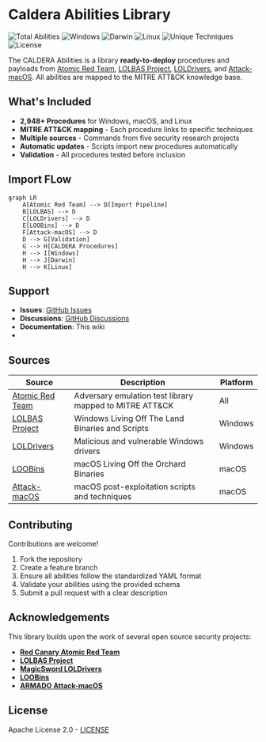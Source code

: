 # Caldera Abilities Library

![Total Abilities](https://img.shields.io/badge/Total%20Abilities-3363-blue)
![Windows](https://img.shields.io/badge/Windows-2439-lightblue)
![Darwin](https://img.shields.io/badge/Darwin-465-orange)
![Linux](https://img.shields.io/badge/Linux-459-red)
![Unique Techniques](https://img.shields.io/badge/Unique%20Techniques-311-green)
![License](https://img.shields.io/badge/License-Apache%202.0-green)

The CALDERA Abilities is a library **ready-to-deploy** procedures and payloads from [Atomic Red Team](https://github.com/redcanaryco/atomic-red-team), [LOLBAS Project](https://github.com/LOLBAS-Project/LOLBAS), [LOLDrivers](https://github.com/magicsword-io/LOLDrivers), and [Attack-macOS](https://github.com/armadoinc/attack-macOS). All abilities are mapped to the MITRE ATT&CK knowledge base.


## What's Included

- **2,948+ Procedures** for Windows, macOS, and Linux
- **MITRE ATT&CK mapping** - Each procedure links to specific techniques
- **Multiple sources** - Commands from five security research projects
- **Automatic updates** - Scripts import new procedures automatically
- **Validation** - All procedures tested before inclusion

## Import FLow

```mermaid
graph LR
    A[Atomic Red Team] --> D[Import Pipeline]
    B[LOLBAS] --> D
    C[LOLDrivers] --> D
    E[LOOBins] --> D
    F[Attack-macOS] --> D
    D --> G[Validation]
    G --> H[CALDERA Procedures]
    H --> I[Windows]
    H --> J[Darwin] 
    H --> K[Linux]
```

## Support

- **Issues**: [GitHub Issues](https://github.com/yourusername/caldera-procedures-library/issues)
- **Discussions**: [GitHub Discussions](https://github.com/yourusername/caldera-procedures-library/discussions)
- **Documentation**: This wiki 
- 
## Sources
| Source | Description | Platform |
|--------|-------------|----------|
| [Atomic Red Team](https://github.com/redcanaryco/atomic-red-team) | Adversary emulation test library mapped to MITRE ATT&CK | All |
| [LOLBAS Project](https://github.com/LOLBAS-Project/LOLBAS) | Windows Living Off The Land Binaries and Scripts | Windows |
| [LOLDrivers](https://github.com/magicsword-io/LOLDrivers) | Malicious and vulnerable Windows drivers | Windows |
| [LOOBins](https://www.loobins.io/) | macOS Living Off the Orchard Binaries | macOS |
| [Attack-macOS](https://github.com/armadoinc/attack-macOS) | macOS post-exploitation scripts and techniques | macOS |



## Contributing

Contributions are welcome!

1. Fork the repository
2. Create a feature branch
3. Ensure all abilities follow the standardized YAML format
4. Validate your abilities using the provided schema
5. Submit a pull request with a clear description


## Acknowledgements

This library builds upon the work of several open source security projects:

- **[Red Canary Atomic Red Team](https://github.com/redcanaryco/atomic-red-team)** 
- **[LOLBAS Project](https://github.com/LOLBAS-Project/LOLBAS)** 
- **[MagicSword LOLDrivers](https://github.com/magicsword-io/LOLDrivers)**
- **[LOOBins](https://www.loobins.io/)** 
- **[ARMADO Attack-macOS](https://github.com/armadoinc/attack-macOS)** 




## License

Apache License 2.0 - [LICENSE](LICENSE)

